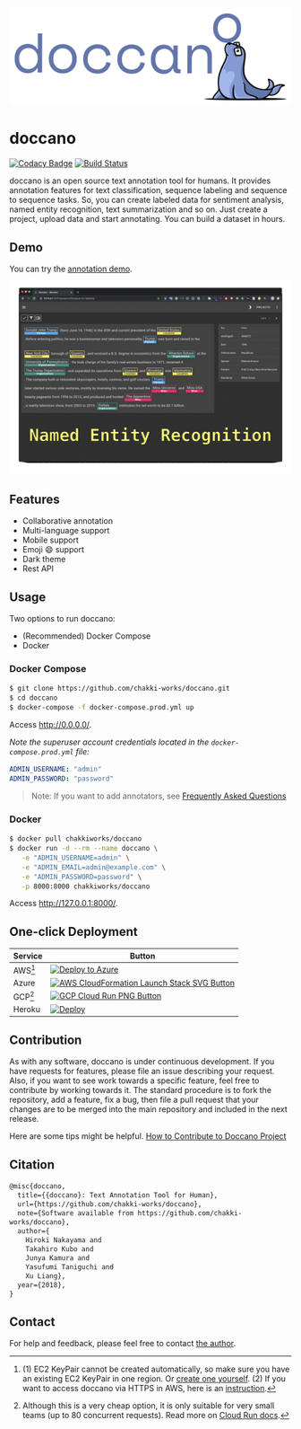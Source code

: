 <div align="center">
  <img src="./docs/doccano.png">
</div>

# doccano

[![Codacy Badge](https://api.codacy.com/project/badge/Grade/98a0992c0a254d0ba23fd75631fe2907)](https://app.codacy.com/app/Hironsan/doccano?utm_source=github.com&utm_medium=referral&utm_content=chakki-works/doccano&utm_campaign=Badge_Grade_Dashboard)
[![Build Status](https://travis-ci.org/chakki-works/doccano.svg?branch=master)](https://travis-ci.org/chakki-works/doccano)

doccano is an open source text annotation tool for humans. It provides annotation features for text classification, sequence labeling and sequence to sequence tasks. So, you can create labeled data for sentiment analysis, named entity recognition, text summarization and so on. Just create a project, upload data and start annotating. You can build a dataset in hours.

## Demo

You can try the [annotation demo](http://doccano.herokuapp.com).

![Named Entity Recognition](./docs/demo.gif)


## Features

-   Collaborative annotation
-   Multi-language support
-   Mobile support
-   Emoji :smile: support
-   Dark theme
-   Rest API

## Usage

Two options to run doccano:

-   (Recommended) Docker Compose
-   Docker

### Docker Compose

```bash
$ git clone https://github.com/chakki-works/doccano.git
$ cd doccano
$ docker-compose -f docker-compose.prod.yml up
```

Access <http://0.0.0.0/>.

_Note the superuser account credentials located in the `docker-compose.prod.yml` file:_
```yml
ADMIN_USERNAME: "admin"
ADMIN_PASSWORD: "password"
```

> Note: If you want to add annotators, see [Frequently Asked Questions](https://github.com/chakki-works/doccano/wiki/Frequently-Asked-Questions#i-want-to-add-annotators)

<!--
_Note for Windows developers: Be sure to configure git to correctly handle line endings or you may encounter `status code 127` errors while running the services in future steps. Running with the git config options below will ensure your git directory correctly handles line endings._

```bash
git clone https://github.com/chakki-works/doccano.git --config core.autocrlf=input
```
-->

### Docker

```bash
$ docker pull chakkiworks/doccano
$ docker run -d --rm --name doccano \
   -e "ADMIN_USERNAME=admin" \
   -e "ADMIN_EMAIL=admin@example.com" \
   -e "ADMIN_PASSWORD=password" \
   -p 8000:8000 chakkiworks/doccano
```

Access <http://127.0.0.1:8000/>.

## One-click Deployment

| Service | Button |
|---------|---|
| AWS[^1] | [![Deploy to Azure](https://azuredeploy.net/deploybutton.svg)](https://portal.azure.com/#create/Microsoft.Template/uri/https%3A%2F%2Fraw.githubusercontent.com%2Fchakki-works%2Fdoccano%2Fmaster%2Fazuredeploy.json)  |
| Azure   | [![AWS CloudFormation Launch Stack SVG Button](https://cdn.rawgit.com/buildkite/cloudformation-launch-stack-button-svg/master/launch-stack.svg)](https://console.aws.amazon.com/cloudformation/home?#/stacks/create/review?stackName=doccano&templateURL=https://s3-external-1.amazonaws.com/cf-templates-10vry9l3mp71r-us-east-1/2019290i9t-AppSGl1poo4j8qpq)  |
| GCP[^2] | [![GCP Cloud Run PNG Button](https://storage.googleapis.com/gweb-cloudblog-publish/images/run_on_google_cloud.max-300x300.png)](https://console.cloud.google.com/cloudshell/editor?shellonly=true&cloudshell_image=gcr.io/cloudrun/doccano&cloudshell_git_repo=https://github.com/chakki-works/doccano.git)  |
| Heroku  | [![Deploy](https://www.herokucdn.com/deploy/button.svg)](https://heroku.com/deploy)  |

> [^1]: (1) EC2 KeyPair cannot be created automatically, so make sure you have an existing EC2 KeyPair in one region. Or [create one yourself](https://docs.aws.amazon.com/AWSEC2/latest/UserGuide/ec2-key-pairs.html#having-ec2-create-your-key-pair). (2) If you want to access doccano via HTTPS in AWS, here is an [instruction](https://github.com/chakki-works/doccano/wiki/HTTPS-setting-for-doccano-in-AWS).
> [^2]: Although this is a very cheap option, it is only suitable for very small teams (up to 80 concurrent requests). Read more on [Cloud Run docs](https://cloud.google.com/run/docs/concepts).

## Contribution

As with any software, doccano is under continuous development. If you have requests for features, please file an issue describing your request. Also, if you want to see work towards a specific feature, feel free to contribute by working towards it. The standard procedure is to fork the repository, add a feature, fix a bug, then file a pull request that your changes are to be merged into the main repository and included in the next release.

Here are some tips might be helpful. [How to Contribute to Doccano Project](https://github.com/chakki-works/doccano/wiki/How-to-Contribute-to-Doccano-Project)

## Citation

```
@misc{doccano,
  title={{doccano}: Text Annotation Tool for Human},
  url={https://github.com/chakki-works/doccano},
  note={Software available from https://github.com/chakki-works/doccano},
  author={
    Hiroki Nakayama and
    Takahiro Kubo and
    Junya Kamura and
    Yasufumi Taniguchi and
    Xu Liang},
  year={2018},
}
```

## Contact

For help and feedback, please feel free to contact [the author](https://github.com/Hironsan).
